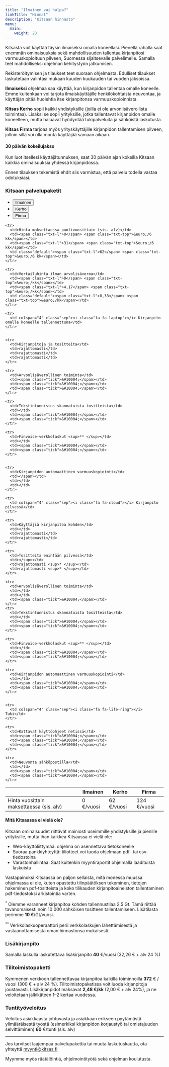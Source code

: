 ```yaml
---
title: "Ilmainen vai halpa?"
linkTitle: "Hinnat"
description: "Kitsaan hinnasto"
menu:
  main:
    weight: 20
---
```


Kitsasta voit käyttää täysin ilmaiseksi omalla koneellasi. Pienellä rahalla saat enemmän ominaisuuksia sekä mahdollisuuden tallentaa kirjanpitosi
varmuuskopioituun pilveen, Suomessa sijaitsevalle palvelimelle. Samalla teet mahdolliseksi ohjelman kehitystyön jatkumisen.

Rekisteröitymisen ja tilaukset teet suoraan ohjelmasta. Edulliset tilaukset laskutetaan valintasi mukaan kuuden kuukauden tai vuoden jaksoissa.

**Ilmaiseksi** ohjelmaa saa käyttää, kun kirjanpidon tallentaa omalle koneelle. Emme kuitenkaan voi tarjota ilmaiskäyttäjille henkilökohtaista neuvontaa, ja käyttäjän pitää huolehtia itse kirjanpitonsa varmuuskopioinnista.

**Kitsas Kerho** sopii kaikki yhdistyksille (joilla ei ole arvonlisäverollista toimintaa). Lisäksi se sopii yrityksille, jotka tallentavat kirjanpidon omalle koneelleen, mutta haluavat hyödyntää tukipalveluita ja sähköistä laskutusta.

**Kitsas Firma** tarjoaa myös yrityskäyttäjille kirjanpidon tallentamisen pilveen, jolloin sillä voi olla monta käyttäjää samaan aikaan.

<div class="box-simple box-white same-height">
	<div class="icon"><i class="fa fa-gift"></i></div>
	<h4>30 päivän kokeilujakso</h4>
	<p>Kun luot itsellesi käyttäjätunnuksen, saat 30 päivän ajan kokeilla Kitsaan kaikkia ominaisuuksia yhdessä kirjanpidossa.</p>
	<p>Ennen tilauksen tekemistä ehdit siis varmistua, että palvelu todella vastaa odotuksiasi.</p>
</div>

<article class="hinnat">

<h3>Kitsaan palvelupaketit</h3>

<ul>
  <li>
    <button>Ilmainen</button>
  </li>
  <li>
    <button>Kerho</button>
  </li>
  <li>
    <button>Firma</button>
  </li>
</ul>

<table style="margin-bottom: 2ex;">
  <thead>
    <tr>
      <th class=""></th>
      <th>Ilmainen</th>
      <th>Kerho</th>
      <th>Firma</th>
    </tr>
  </thead>
  <tbody>
    <tr>
      <td>Hinta vuosittain maksettaessa (sis. alv)</td>
      <td><span class="txt-l">0</span> <span class="txt-top">&euro;/vuosi</span></td>
      <td><span class="txt-l">62</span> <span class="txt-top">&euro;/vuosi</span></td>
      <td class="default"><span class="txt-l">124</span> <span class="txt-top">&euro;/vuosi</span></td>
    </tr>

    <tr>
      <td>Hinta maksettaessa puolivuosittain (sis. alv)</td>
      <td><span class="txt-l">0</span> <span class="txt-top">&euro;/6 kk</span></td>
      <td><span class="txt-l">31</span> <span class="txt-top">&euro;/6 kk</span></td>
      <td class="default"><span class="txt-l">62</span> <span class="txt-top">&euro;/6 kk</span></td>
    </tr>

    <tr>
      <td>Vertailuhinta ilman arvolisäveroa</td>
      <td><span class="txt-l">0</span> <span class="txt-top">&euro;/kk</span></td>
      <td><span class="txt-l">4,17</span> <span class="txt-top">&euro;/kk</span></td>
      <td class="default"><span class="txt-l">8,33</span> <span class="txt-top">&euro;/kk</span></td>
    </tr>

    <tr>
      <td colspan="4" class="sep"><i class="fa fa-laptop"></i> Kirjanpito omalle koneelle tallennettuna</td>
    </tr>


    <tr>
      <td>Kirjanpitoja ja tositteita</td>
      <td>rajattomasti</td>
      <td>rajattomasti</td>
      <td>rajattomasti</td>
    </tr>

    <tr>
      <td>Arvonlisäverollinen toiminta</td>
      <td><span class="tick">&#10004;</span></td>
      <td><span class="tick">&#10004;</span></td>
      <td><span class="tick">&#10004;</span></td>
    </tr>

    <tr>
      <td>Tekstintunnistus skannatuista tositteista</td>
      <td></td>
      <td><span class="tick">&#10004;</span></td>
      <td><span class="tick">&#10004;</span></td>
    </tr>

    <tr>
      <td>Finvoice-verkkolaskut <sup>** </sup></td>
      <td></td>
      <td><span class="tick">&#10004;</span></td>
      <td><span class="tick">&#10004;</span></td>
    </tr>


    <tr>
      <td>Kirjanpidon automaattinen varmuuskopiointi</td>
      <td></span></td>
      <td></td>
      <td></td>
    </tr>

    <tr>
      <td colspan="4" class="sep"><i class="fa fa-cloud"></i> Kirjanpito pilvessä</td>
    </tr>

    <tr>
      <td>Käyttäjiä kirjanpitoa kohden</td>
      <td></td>
      <td>rajattomasti</td>
      <td>rajattomasti</td>
    </tr>

    <tr>
      <td>Tositteita enintään pilvessä</td>
      <td></sup></td>
      <td>rajattomasti <sup>* </sup></td>
      <td>rajattomasti <sup>* </sup></td>
    </tr>

    <tr>
      <td>Arvonlisäverollinen toiminta</td>
      <td></td>
      <td></td>
      <td><span class="tick">&#10004;</span></td>
    </tr>
    <tr>
      <td>Tekstintunnistus skannatuista tositteista</td>
      <td></td>
      <td><span class="tick">&#10004;</span></td>
      <td><span class="tick">&#10004;</span></td>
    </tr>

    <tr>
      <td>Finvoice-verkkolaskut <sup>** </sup></td>
      <td></td>
      <td><span class="tick">&#10004;</span></td>
      <td><span class="tick">&#10004;</span></td>
    </tr>

    <tr>
      <td>Kirjanpidon automaattinen varmuuskopiointi</td>
      <td></td>
      <td><span class="tick">&#10004;</span></td>
      <td><span class="tick">&#10004;</span></td>
    </tr>


    <tr>
      <td colspan="4" class="sep"><i class="fa fa-life-ring"></i> Tuki</td>
    </tr>

    <tr>
      <td>Kattavat käyttöohjeet netissä</td>
      <td><span class="tick">&#10004;</span></td>
      <td><span class="tick">&#10004;</span></td>
      <td><span class="tick">&#10004;</span></td>
    </tr>

    <tr>
      <td>Neuvonta sähköpostilla</td>
      <td></td>
      <td><span class="tick">&#10004;</span></td>
      <td><span class="tick">&#10004;</span></td>
    </tr>

  </tbody>
</table>

<div class="box-simple box-white same-height">
	<h4>Mitä Kitsaassa ei vielä ole?</h4>
	<p>Kitsaan ominaisuudet riittävät mainiosti useimmille yhdistyksille ja pienille yrityksille, mutta ihan kaikkea Kitsaassa ei vielä ole:</p>
	<ul>
		<li>Web-käyttöliittymää: ohjelma on asennettava tietokoneelle</li>
		<li>Suoraa pankkiyhteyttä: tiliotteet voi tuoda ohjelmaan pdf- tai csv-tiedostoina</li>
		<li>Varastonhallintaa: Saat kuitenkin myyntiraportit ohjelmalla laadituista laskuista</li>
	</ul>
	<p>Vastapainoksi Kitsaassa on paljon sellaista, mitä monessa muussa ohjelmassa ei ole, kuten
	opastettu tilinpäätöksen tekeminen, tietojen hakeminen pdf-tositteista ja koko tilikauden kirjanpitoaineiston tallentaminen pdf-tiedostoksi arkistointia varten.</p>
</div>

<p><sup>* </sup> Olemme varanneet kirjanpitoa kohden tallennustilaa 2,5 Gt. Tämä riittää tavanomaisesti noin 10 000 sähköisen tositteen tallentamiseen. Lisätilasta perimme <b>10 €</b>/Gt/vuosi.</p>
<p><sup>** </sup> Verkkolaskuoperaattori perii verkkolaskujen lähettämisestä ja vastaanottamisesta oman hinnastonsa mukaisesti.</p>

<h3>Lisäkirjanpito</h3>

Samalla laskulla laskutettava lisäkirjanpito <b>40</b> €/vuosi (32,26 € + alv 24 %)

<h3>Tilitoimistopaketti</h3>
Kymmenen verkkoon tallennettavaa kirjanpitoa kaikilla toiminnoilla <b>372</b> € / vuosi (300 € + alv 24 %).  
Tilitoimistopaketissa voit luoda kirjanpitoja joustavasti. Lisäkirjanpidot maksavat <b>2,48 €/kk</b> (2,00 € + alv 24%), ja ne veloitetaan jälkikäteen 1&ndash;2 kertaa vuodessa.

<h3>Tuntityöveloitus</h3>

Veloitus asiakkaasta johtuvasta ja asiakkaan erikseen pyytämästä ylimääräisestä työstä (esimerkiksi kirjanpidon korjaustyö tai omistajuuden selvittäminen) <b>60</b> €/tunti (sis. alv)

</article>

---

Jos tarvitset laajempaa palvelupakettia tai muuta laskutuskautta, ota yhteyttä myynti@kitsas.fi

Myymme myös räätälöintiä, ohjelmointityötä sekä ohjelman koulutusta.

<script src="../js/hinnat.js" defer></script>
